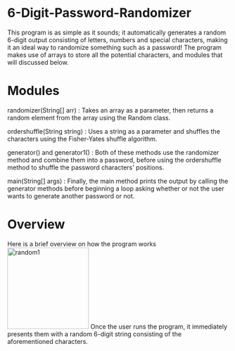 # 6-Digit-Password-Randomizer
This program is as simple as it sounds; it automatically generates a random 6-digit output consisting of letters, numbers and special characters, making it an ideal way to randomize something such as a password! The program makes use of arrays to store all the potential characters, and modules that will discussed below.
# Modules
randomizer(String[] arr)                    : Takes an array as a parameter, then returns a random element from the array using the Random class.

ordershuffle(String string)          : Uses a string as a parameter and shuffles the characters using the Fisher-Yates shuffle algorithm.

generator() and generator1()  : Both of these methods use the randomizer method and combine them into a password, before using the ordershuffle method to shuffle the password characters' positions.

main(String[] args)                         : Finally, the main method prints the output by calling the generator methods before beginning a loop asking whether or not the user wants to generate another password or not.

# Overview
Here is a brief overview on how the program works 
<img width="185" alt="random1" src="https://user-images.githubusercontent.com/126550095/224322408-92598f15-83fb-40ee-b613-c4b82b91e170.png">
Once the user runs the program, it immediately presents them with a random 6-digit string consisting of the aforementioned characters.
